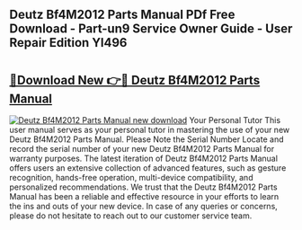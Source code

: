 ## Deutz Bf4M2012 Parts Manual PDf Free Download - Part-un9 Service Owner Guide - User Repair Edition Yl496

# <h2><a href="http://bc27768.oget.top/?id=Deutz+Bf4M2012+Parts+Manual">🔗Download New 👉🔴 Deutz Bf4M2012 Parts Manual</a></h2>

[![Deutz Bf4M2012 Parts Manual new download](https://i.imgur.com/5g1atiW.png)](http://bc27768.oget.top/?id=Deutz+Bf4M2012+Parts+Manual)
Your Personal Tutor This user manual serves as your personal tutor in mastering the use of your new Deutz Bf4M2012 Parts Manual. Please Note the Serial Number Locate and record the serial number of your new Deutz Bf4M2012 Parts Manual for warranty purposes. The latest iteration of Deutz Bf4M2012 Parts Manual offers users an extensive collection of advanced features, such as gesture recognition, hands-free operation, multi-device compatibility, and personalized recommendations. We trust that the Deutz Bf4M2012 Parts Manual has been a reliable and effective resource in your efforts to learn the ins and outs of your new device. In case of any queries or concerns, please do not hesitate to reach out to our customer service team.
